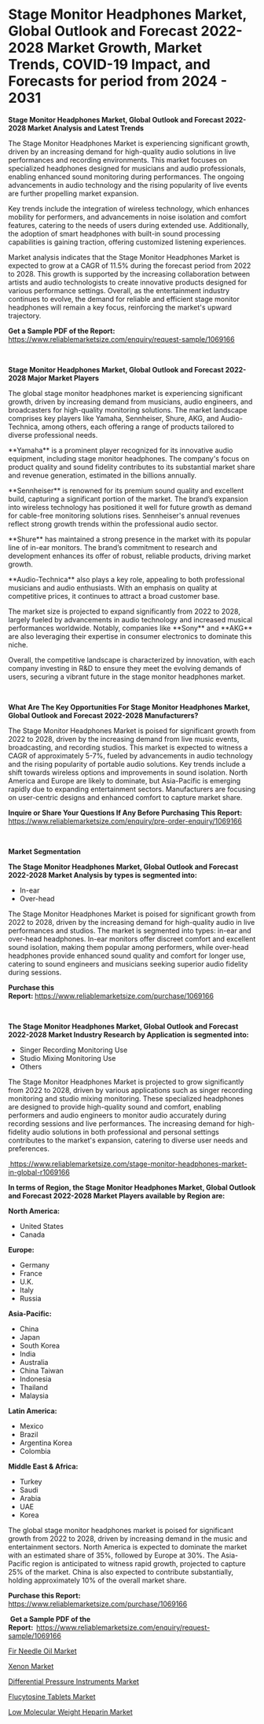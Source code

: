 <p><h1>Stage Monitor Headphones Market, Global Outlook and Forecast 2022-2028 Market Growth, Market Trends, COVID-19 Impact, and Forecasts for period from 2024 - 2031</h1></p><p><strong>Stage Monitor Headphones Market, Global Outlook and Forecast 2022-2028 Market Analysis and Latest Trends</strong></p>
<p><p>The Stage Monitor Headphones Market is experiencing significant growth, driven by an increasing demand for high-quality audio solutions in live performances and recording environments. This market focuses on specialized headphones designed for musicians and audio professionals, enabling enhanced sound monitoring during performances. The ongoing advancements in audio technology and the rising popularity of live events are further propelling market expansion.</p><p>Key trends include the integration of wireless technology, which enhances mobility for performers, and advancements in noise isolation and comfort features, catering to the needs of users during extended use. Additionally, the adoption of smart headphones with built-in sound processing capabilities is gaining traction, offering customized listening experiences.</p><p>Market analysis indicates that the Stage Monitor Headphones Market is expected to grow at a CAGR of 11.5% during the forecast period from 2022 to 2028. This growth is supported by the increasing collaboration between artists and audio technologists to create innovative products designed for various performance settings. Overall, as the entertainment industry continues to evolve, the demand for reliable and efficient stage monitor headphones will remain a key focus, reinforcing the market's upward trajectory.</p></p>
<p><strong>Get a Sample PDF of the Report:&nbsp;</strong> <a href="https://www.reliablemarketsize.com/enquiry/request-sample/1069166">https://www.reliablemarketsize.com/enquiry/request-sample/1069166</a></p>
<p>&nbsp;</p>
<p><strong>Stage Monitor Headphones Market, Global Outlook and Forecast 2022-2028 Major Market Players</strong></p>
<p><p>The global stage monitor headphones market is experiencing significant growth, driven by increasing demand from musicians, audio engineers, and broadcasters for high-quality monitoring solutions. The market landscape comprises key players like Yamaha, Sennheiser, Shure, AKG, and Audio-Technica, among others, each offering a range of products tailored to diverse professional needs.</p><p>**Yamaha** is a prominent player recognized for its innovative audio equipment, including stage monitor headphones. The company's focus on product quality and sound fidelity contributes to its substantial market share and revenue generation, estimated in the billions annually.</p><p>**Sennheiser** is renowned for its premium sound quality and excellent build, capturing a significant portion of the market. The brand’s expansion into wireless technology has positioned it well for future growth as demand for cable-free monitoring solutions rises. Sennheiser's annual revenues reflect strong growth trends within the professional audio sector.</p><p>**Shure** has maintained a strong presence in the market with its popular line of in-ear monitors. The brand’s commitment to research and development enhances its offer of robust, reliable products, driving market growth.</p><p>**Audio-Technica** also plays a key role, appealing to both professional musicians and audio enthusiasts. With an emphasis on quality at competitive prices, it continues to attract a broad customer base.</p><p>The market size is projected to expand significantly from 2022 to 2028, largely fueled by advancements in audio technology and increased musical performances worldwide. Notably, companies like **Sony** and **AKG** are also leveraging their expertise in consumer electronics to dominate this niche.</p><p>Overall, the competitive landscape is characterized by innovation, with each company investing in R&D to ensure they meet the evolving demands of users, securing a vibrant future in the stage monitor headphones market.</p></p>
<p>&nbsp;</p>
<p><strong>What Are The Key Opportunities For Stage Monitor Headphones Market, Global Outlook and Forecast 2022-2028 Manufacturers?</strong></p>
<p><p>The Stage Monitor Headphones Market is poised for significant growth from 2022 to 2028, driven by the increasing demand from live music events, broadcasting, and recording studios. This market is expected to witness a CAGR of approximately 5-7%, fueled by advancements in audio technology and the rising popularity of portable audio solutions. Key trends include a shift towards wireless options and improvements in sound isolation. North America and Europe are likely to dominate, but Asia-Pacific is emerging rapidly due to expanding entertainment sectors. Manufacturers are focusing on user-centric designs and enhanced comfort to capture market share.</p></p>
<p><strong>Inquire or Share Your Questions If Any Before Purchasing This Report:</strong> <a href="https://www.reliablemarketsize.com/enquiry/pre-order-enquiry/1069166">https://www.reliablemarketsize.com/enquiry/pre-order-enquiry/1069166</a></p>
<p>&nbsp;</p>
<p><strong>Market Segmentation</strong></p>
<p><strong>The Stage Monitor Headphones Market, Global Outlook and Forecast 2022-2028 Market Analysis by types is segmented into:</strong></p>
<p><ul><li>In-ear</li><li>Over-head</li></ul></p>
<p><p>The Stage Monitor Headphones Market is poised for significant growth from 2022 to 2028, driven by the increasing demand for high-quality audio in live performances and studios. The market is segmented into types: in-ear and over-head headphones. In-ear monitors offer discreet comfort and excellent sound isolation, making them popular among performers, while over-head headphones provide enhanced sound quality and comfort for longer use, catering to sound engineers and musicians seeking superior audio fidelity during sessions.</p></p>
<p><strong>Purchase this Report:&nbsp;</strong><a href="https://www.reliablemarketsize.com/purchase/1069166">https://www.reliablemarketsize.com/purchase/1069166</a></p>
<p>&nbsp;</p>
<p><strong>The Stage Monitor Headphones Market, Global Outlook and Forecast 2022-2028 Market Industry Research by Application is segmented into:</strong></p>
<p><ul><li>Singer Recording Monitoring Use</li><li>Studio Mixing Monitoring Use</li><li>Others</li></ul></p>
<p><p>The Stage Monitor Headphones Market is projected to grow significantly from 2022 to 2028, driven by various applications such as singer recording monitoring and studio mixing monitoring. These specialized headphones are designed to provide high-quality sound and comfort, enabling performers and audio engineers to monitor audio accurately during recording sessions and live performances. The increasing demand for high-fidelity audio solutions in both professional and personal settings contributes to the market's expansion, catering to diverse user needs and preferences.</p></p>
<p><a href="https://www.reliablemarketsize.com/stage-monitor-headphones-market-in-global-r1069166">&nbsp;https://www.reliablemarketsize.com/stage-monitor-headphones-market-in-global-r1069166</a></p>
<p><strong>In terms of Region, the Stage Monitor Headphones Market, Global Outlook and Forecast 2022-2028 Market Players available by Region are:</strong></p>
<p>
    <p> <strong> North America: </strong>
        <ul>
            <li>United States</li>
            <li>Canada</li>
        </ul>
        </p> 
    <p> <strong> Europe: </strong>
        <ul>
            <li>Germany</li>
            <li>France</li>
            <li>U.K.</li>
            <li>Italy</li>
            <li>Russia</li>
        </ul>
        </p> 
    <p> <strong> Asia-Pacific: </strong>
        <ul>
            <li>China</li>
            <li>Japan</li>
            <li>South Korea</li>
            <li>India</li>
            <li>Australia</li>
            <li>China Taiwan</li>
            <li>Indonesia</li>
            <li>Thailand</li>
            <li>Malaysia</li>
        </ul>
        </p> 
    <p> <strong> Latin America: </strong>
        <ul>
            <li>Mexico</li>
            <li>Brazil</li>
            <li>Argentina Korea</li>
            <li>Colombia</li>
        </ul>
        </p> 
    <p> <strong> Middle East & Africa: </strong>
        <ul>
            <li>Turkey</li>
            <li>Saudi</li>
            <li>Arabia</li>
            <li>UAE</li>
            <li>Korea</li>
        </ul>
    </p>
    </p>
<p><p>The global stage monitor headphones market is poised for significant growth from 2022 to 2028, driven by increasing demand in the music and entertainment sectors. North America is expected to dominate the market with an estimated share of 35%, followed by Europe at 30%. The Asia-Pacific region is anticipated to witness rapid growth, projected to capture 25% of the market. China is also expected to contribute substantially, holding approximately 10% of the overall market share.</p></p>
<p><strong>Purchase this Report: </strong><a href="https://www.reliablemarketsize.com/purchase/1069166">https://www.reliablemarketsize.com/purchase/1069166</a></p>
<p>&nbsp;<strong>Get a Sample PDF of the Report:&nbsp;&nbsp;</strong><a href="https://www.reliablemarketsize.com/enquiry/request-sample/1069166">https://www.reliablemarketsize.com/enquiry/request-sample/1069166</a></p>
<p><strong></strong></p>
<p><p><a href="https://www.linkedin.com/pulse/emerging-opportunities-challenges-global-fir-needle-oil-market-rj5df?trackingId=Mw%2FH8NW%2FSzmQG6ccLsquKg%3D%3D">Fir Needle Oil Market</a></p><p><a href="https://issuu.com/reportprime-2/docs/xenon-market-size-2030.pptx_293d91e2c020fd">Xenon Market</a></p><p><a href="https://medium.com/@anndiaz698/the-differential-pressure-instruments-market-insights-report-offers-an-in-depth-and-thorough-c6627aaf958a">Differential Pressure Instruments Market</a></p><p><a href="https://www.linkedin.com/pulse/market-forecasting-change-global-flucytosine-tablets-dynamics-nn0qf?trackingId=JtWrHY2mRECumnVt6bDJQw%3D%3D">Flucytosine Tablets Market</a></p><p><a href="https://issuu.com/reportprime-2/docs/low-molecular-weight-heparin-market_d5fc73ec4ea648">Low Molecular Weight Heparin Market</a></p></p>
